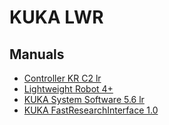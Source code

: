 KUKA LWR
========

Manuals
-------

* [Controller KR C2 lr](https://www.dropbox.com/s/73xmw0q3m6oan5k/BA_KR_C2_lr_en%20.pdf)
* [Lightweight Robot 4+](https://www.dropbox.com/s/w4l0tk5wf3a08vd/BA_LBR_4_plus_en.pdf)
* [KUKA System Software 5.6 lr](https://www.dropbox.com/s/fgc1dv9o0zvzfx6/KSS_56_lr_SI_en.pdf)
* [KUKA FastResearchInterface 1.0](https://www.dropbox.com/s/hogb1k4t9kfrpit/KUKA_FRI_10_en.pdf)
